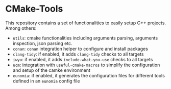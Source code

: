 # CMake-Tools

This repository contains a set of functionalities to easily setup C++ projects. Among others:

- `utils`: cmake functionalities including arguments parsing, arguments inspection, json parsing etc.
- `conan`: `conan` integration helper to configure and install packages
- `clang-tidy`: if enabled, it adds `clang-tidy` checks to all targets
- `iwyu`: if enabled, it adds `include-what-you-use` checks to all targets
- `ucm`: integration with `useful-cmake-macros` to simplify the configuration and setup of the camke environment
- `eunomia`: if enabled, it generates the configuration files for different tools defined in an `eunomia` config file
